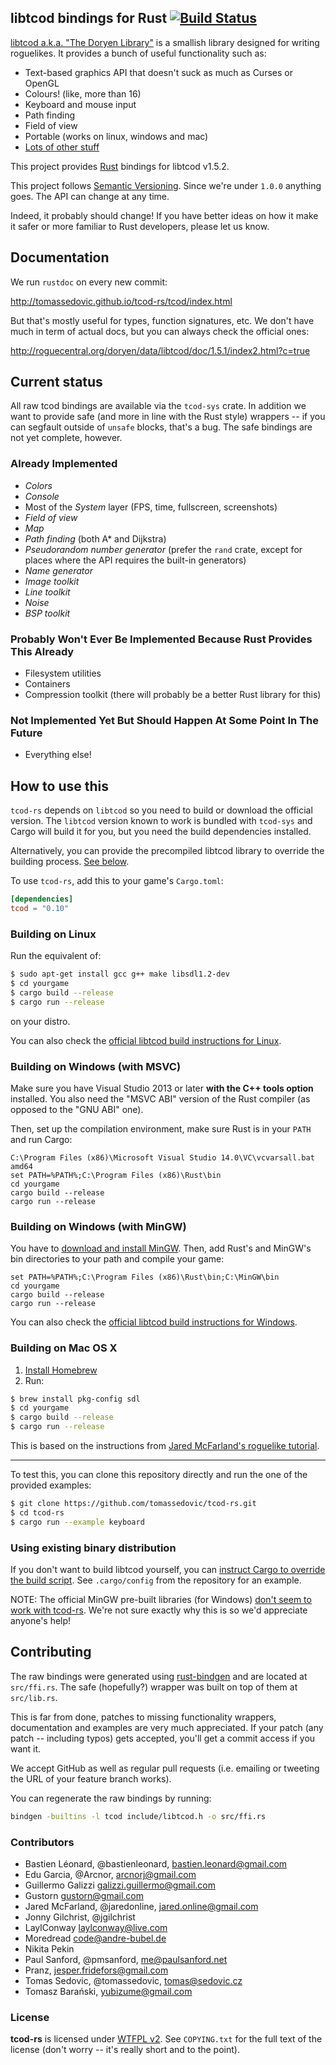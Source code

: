 libtcod bindings for Rust [![Build Status](https://travis-ci.org/tomassedovic/tcod-rs.svg?branch=master)](https://travis-ci.org/tomassedovic/tcod-rs)
-------------------------

[libtcod a.k.a. "The Doryen Library"](http://roguecentral.org/doryen/libtcod/)
is a smallish library designed for writing roguelikes. It provides a bunch of
useful functionality such as:

* Text-based graphics API that doesn't suck as much as Curses or OpenGL
* Colours! (like, more than 16)
* Keyboard and mouse input
* Path finding
* Field of view
* Portable (works on linux, windows and mac)
* [Lots of other stuff](http://roguecentral.org/doryen/libtcod/features/)


This project provides [Rust](http://www.rust-lang.org/) bindings for libtcod
v1.5.2.

This project follows [Semantic Versioning](http://semver.org/). Since we're
under `1.0.0` anything goes. The API can change at any time.

Indeed, it probably should change! If you have better ideas on how it make it
safer or more familiar to Rust developers, please let us know.


Documentation
---------------

We run `rustdoc` on every new commit:

http://tomassedovic.github.io/tcod-rs/tcod/index.html

But that's mostly useful for types, function signatures, etc. We don't have much
in term of actual docs, but you can always check the official ones:

http://roguecentral.org/doryen/data/libtcod/doc/1.5.1/index2.html?c=true


Current status
--------------

All raw tcod bindings are available via the `tcod-sys` crate. In addition we
want to provide safe (and more in line with the Rust style) wrappers -- if you
can segfault outside of `unsafe` blocks, that's a bug. The safe bindings are not
yet complete, however.

### Already Implemented

* _Colors_
* _Console_
* Most of the _System_ layer (FPS, time, fullscreen, screenshots)
* _Field of view_
* _Map_
* _Path finding_ (both A\* and Dijkstra)
* _Pseudorandom number generator_ (prefer the `rand` crate, except for places where the API requires the built-in generators)
* _Name generator_
* _Image toolkit_
* _Line toolkit_
* _Noise_
* _BSP toolkit_

### Probably Won't Ever Be Implemented Because Rust Provides This Already
* Filesystem utilities
* Containers
* Compression toolkit (there will probably be a better Rust library for this)

### Not Implemented Yet But Should Happen At Some Point In The Future
* Everything else!



How to use this
---------------

`tcod-rs` depends on `libtcod` so you need to build or download the official
version. The `libtcod` version known to work is bundled with `tcod-sys` and
Cargo will build it for you, but you need the build dependencies installed.

Alternatively, you can provide the precompiled libtcod library to override the
building process. [See below](#using-existing-binary-distribution).

To use `tcod-rs`, add this to your game's `Cargo.toml`:

```toml
[dependencies]
tcod = "0.10"
```

### Building on Linux

Run the equivalent of:

```sh
$ sudo apt-get install gcc g++ make libsdl1.2-dev
$ cd yourgame
$ cargo build --release
$ cargo run --release
```

on your distro.

You can also check the [official libtcod build instructions for Linux](http://roguecentral.org/doryen/data/libtcod/doc/1.5.2/html2/compile_libtcod_linux.html?c=true).


### Building on Windows (with MSVC)

Make sure you have Visual Studio 2013 or later **with the C++ tools
option** installed. You also need the "MSVC ABI" version of the Rust
compiler (as opposed to the "GNU ABI" one).

Then, set up the compilation environment, make sure Rust is in your
`PATH` and run Cargo:

```
C:\Program Files (x86)\Microsoft Visual Studio 14.0\VC\vcvarsall.bat amd64
set PATH=%PATH%;C:\Program Files (x86)\Rust\bin
cd yourgame
cargo build --release
cargo run --release
```


### Building on Windows (with MinGW)

You have to [download and install MinGW](http://www.mingw.org/). Then,
add Rust's and MinGW's bin directories to your path and compile your
game:

```
set PATH=%PATH%;C:\Program Files (x86)\Rust\bin;C:\MinGW\bin
cd yourgame
cargo build --release
cargo run --release
```

You can also check the [official libtcod build instructions for Windows](http://roguecentral.org/doryen/data/libtcod/doc/1.5.2/html2/compile_libtcod_mingw.html?c=true).


### Building on Mac OS X

1. [Install Homebrew](http://brew.sh/)
2. Run:

```sh
$ brew install pkg-config sdl
$ cd yourgame
$ cargo build --release
$ cargo run --release
```

This is based on the instructions from [Jared McFarland's roguelike tutorial](http://jaredonline.svbtle.com/roguelike-tutorial-in-rust-part-1).

---

To test this, you can clone this repository directly and run the one of the
provided examples:

```sh
$ git clone https://github.com/tomassedovic/tcod-rs.git
$ cd tcod-rs
$ cargo run --example keyboard
```


### Using existing binary distribution

If you don't want to build libtcod yourself, you can
[instruct Cargo to override the build script](http://doc.crates.io/build-script.html#overriding-build-scripts). See `.cargo/config`
from the repository for an example.

NOTE: The official MinGW pre-built libraries (for Windows)
[don't seem to work with tcod-rs](https://github.com/tomassedovic/tcod-rs/issues/54).
We're not sure exactly why this is so we'd appreciate anyone's help!


Contributing
------------

The raw bindings were generated using
[rust-bindgen](https://github.com/crabtw/rust-bindgen) and are located at
`src/ffi.rs`. The safe (hopefully?) wrapper was built on top of them at
`src/lib.rs`.

This is far from done, patches to missing functionality wrappers, documentation
and examples are very much appreciated. If your patch (any patch -- including
typos) gets accepted, you'll get a commit access if you want it.

We accept GitHub as well as regular pull requests (i.e. emailing or tweeting the
URL of your feature branch works).

You can regenerate the raw bindings by running:

```sh
bindgen -builtins -l tcod include/libtcod.h -o src/ffi.rs
```


### Contributors


* Bastien Léonard, @bastienleonard, <bastien.leonard@gmail.com>
* Edu Garcia, @Arcnor, <arcnorj@gmail.com>
* Guillermo Galizzi <galizzi.guillermo@gmail.com>
* Gustorn <gustorn@gmail.com>
* Jared McFarland, @jaredonline, <jared.online@gmail.com>
* Jonny Gilchrist, @jgilchrist
* LaylConway <laylconway@live.com>
* Moredread <code@andre-bubel.de>
* Nikita Pekin
* Paul Sanford, @pmsanford, <me@paulsanford.net>
* Pranz, <jesper.fridefors@gmail.com>
* Tomas Sedovic, @tomassedovic, <tomas@sedovic.cz>
* Tomasz Barański, <yubizume@gmail.com>


### License

**tcod-rs** is licensed under [WTFPL v2](http://www.wtfpl.net/txt/copying/). See
`COPYING.txt` for the full text of the license (don't worry -- it's really
short and to the point).
